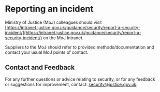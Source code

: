 # Reporting an incident

Ministry of Justice \(MoJ\) colleagues should visit [https://intranet.justice.gov.uk/guidance/security/report-a-security-incident/](https://intranet.justice.gov.uk/guidance/security/report-a-security-incident/) on the MoJ Intranet.

Suppliers to the MoJ should refer to provided methods/documentation and contact your usual MoJ points of contact.

## Contact and Feedback

For any further questions or advice relating to security, or for any feedback or suggestions for improvement, contact: [security@justice.gov.uk](mailto:security@justice.gov.uk).

